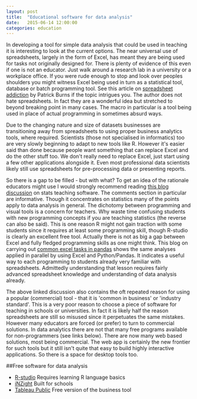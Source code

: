 ```yaml
---
layout: post
title:  "Educational software for data analysis"
date:   2015-06-14 12:00:00
categories: education
---
```


In developing a tool for simple data analysis that could be used in teaching it is interesting to look at the current options. The near universal use of spreadsheets, largely in the form of Excel, has meant they are being used for tasks not originally designed for. There is plenty of evidence of this even if one is not an educator. Just walk around a research lab in a university or a workplace office. If you were rude enough to stop and look over peoples shoulders you might witness Excel being used in turn as a statistical tool, database or batch programming tool. See this article on  [spreadsheet addiction](http://www.burns-stat.com/documents/tutorials/spreadsheet-addiction/) by Patrick Burns if the topic intrigues you. The author does not hate spreadsheets. In fact they are a wonderful idea but stretched to beyond breaking point in many cases. The macro in particular is a tool being used in place of actual programming in sometimes absurd ways.

Due to the changing nature and size of datasets businesses are transitioning away from spreadsheets to using proper business analytics tools, where required. Scientists (those not specialised in informatics) too are very slowly beginning to adapt to new tools like R. However it's easier said than done because people want something that can replace Excel and do the other stuff too. We don't really need to replace Excel, just start using a few other applications alongside it. Even most professional data scientists likely still use spreadsheets for pre-processing data or presenting reports.

So there is a gap to be filled - but with what? To get an idea of the rationale educators might use I would strongly recommend reading [this blog discussion](https://learnandteachstatistics.wordpress.com/2013/02/11/excel-spss-minitab-or-r/) on stats teaching software. The comments section in particular are informative. Though it concentrates on statistics many of the points apply to data analysis in general. The dichotomy between programming and visual tools is a concern for teachers. Why waste time confusing students with new programming concepts if you are teaching statistics (the reverse can also be said). This is one reason R might not gain traction with some students since it requires at least some programming skill, though R-studio is clearly an excellent free tool. Actually there is not as big a gap between Excel and fully fledged programming skills as one might think. This blog on carrying out [common excel tasks in pandas](http://pbpython.com/excel-pandas-comp.html) shows the same analyses applied in parallel by using Excel and Python/Pandas. It indicates a useful way to each programming to students already very familiar with spreadsheets. Admittedly understanding that lesson requires fairly advanced spreadsheet knowledge and understanding of data analysis already.

The above linked discussion also contains the oft repeated reason for using a popular (commercial) tool - that it is 'common in business' or 'industry standard'. This is a very poor reason to choose a piece of software for teaching in schools or universities. In fact it is likely half the reason spreadsheets are still so misused since it perpetuates the same mistakes. However many educators are forced (or prefer) to turn to commercial solutions. In data analytics there are not that many free programs available for non-programmers (see links below). There are now many web based solutions, most being commercial. The web app is certainly the new frontier for such tools but it still isn't quite that easy to build highly interactive applications. So there is a space for desktop tools too.

##Free software for data analysis

* [R-studio](http://www.rstudio.com/) Requires learning R language basics
* [iNZight](https://www.stat.auckland.ac.nz/~wild/iNZight/index.php) Built for schools
* [Tableau Public](https://public.tableau.com/s/) Free version of the business tool

